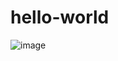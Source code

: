 # hello-world

![image](https://user-images.githubusercontent.com/110233066/236161182-722e2798-a2df-4df1-bed1-a5b2d02d7c54.png)
